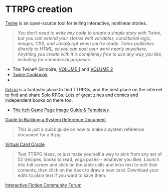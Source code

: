 # TTRPG creation

[Twine](https://twinery.org/) is an open-source tool for telling interactive, nonlinear stories.
> *You don't need to write any code to create a simple story with Twine, but you can extend your stories with variables, conditional logic, images, CSS, and JavaScript when you're ready. Twine publishes directly to HTML, so you can post your work nearly anywhere. Anything you create with it is completely free to use any way you like, including for commercial purposes.*

- The Twine® Grimoire, [VOLUME 1](https://gcbaccaris.itch.io/grimoire-one) and [VOLUME 2](https://gcbaccaris.itch.io/grimoire-two)
- [Twine Cookbook](https://twinery.org/cookbook/)
- 

[itch.io](https://itch.io/) is a fantastic place to find TTRPGs, and the best place on the internet to find and share Solo RPGs. Lots of great zines and comics and independent books on there too.

- [The Itch Game Page Image Guide & Templates](https://starwest.itch.io/itch-page-image-templates)

[Guide to Building a System Reference Document](https://hexavexagon.itch.io/guide-to-building-a-system-reference-document)

> This is just a quick guide on how to make a system reference document for a ttrpg.

[Virtual Card Oracle](https://sissyfist.itch.io/virtual-card-oracle)

> Test TTRPG ideas, or just make yourself a way to pick from any set of 52 (recipes, books to read, yoga poses-- whatever you like). Launch into full screen and click on the table cells and intro text to edit their contents, then click on the deck to draw a new card. Download your edits to plain text if you want to save them.

[Interactive Fiction Community Forum](https://intfiction.org/)

> 
